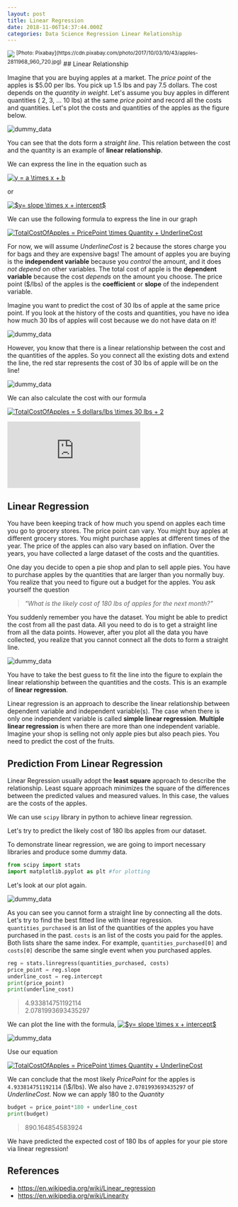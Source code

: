 ```yaml
---
layout: post
title: Linear Regression
date: 2018-11-06T14:37:44.000Z
categories: Data Science Regression Linear Relationship
---
```


<img src="/images/apples.jpg" class="fit image">
<sup>[Photo: Pixabay](https://cdn.pixabay.com/photo/2017/10/03/10/43/apples-2811968_960_720.jpg)</sup>
## Linear Relationship

Imagine that you are buying apples at a market. The _price point_ of the apples is $5.00 per lbs. You pick up 1.5 lbs and pay 7.5 dollars. The cost depends on the _quantity in weight_. Let's assume you buy apples in different quantities ( 2, 3, ... 10 lbs) at the same _price point_ and record all the costs and quantities. Let's plot the costs and quantities of the apples as the figure below.

![dummy_data](/images/simple_cost.png)

You can see that the dots form a _straight line_. This relation between the cost and the quantity is an example of **linear relationship**.

We can express the line in the equation such as

[![](https://latex.codecogs.com/gif.latex?y&space;=&space;a&space;\times&space;x&space;+&space;b "y = a \times x + b")](https://www.codecogs.com/eqnedit.php?latex=y&space;=&space;a&space;\times&space;x&space;+&space;b)

or

[![](https://latex.codecogs.com/gif.latex?$y=&space;slope&space;\times&space;x&space;+&space;intercept$ "$y= slope \times x + intercept$")](https://www.codecogs.com/eqnedit.php?latex=$y=&space;slope&space;\times&space;x&space;+&space;intercept$)

We can use the following formula to express the line in our graph

[![](https://latex.codecogs.com/gif.latex?TotalCostOfApples&space;=&space;PricePoint&space;\times&space;Quantity&space;+&space;UnderlineCost "TotalCostOfApples = PricePoint \times Quantity + UnderlineCost")](https://www.codecogs.com/eqnedit.php?latex=TotalCostOfApples&space;=&space;PricePoint&space;\times&space;Quantity&space;+&space;UnderlineCost)

For now, we will assume _UnderlineCost_ is 2 because the stores charge you for bags and they are expensive bags! The amount of apples you are buying is the **independent variable** because you _control_ the amount, and it does _not depend_ on other variables. The total cost of apple is the **dependent variable** because the cost _depends_ on the amount you choose. The price point ($/lbs) of the apples is the **coefficient** or **slope** of the independent variable.

Imagine you want to predict the cost of 30 lbs of apple at the same price point. If you look at the history of the costs and quantities, you have no idea how much 30 lbs of apples will cost because we do not have data on it!

![dummy_data](/images/simple_cost_unknown.png)

However, you know that there is a linear relationship between the cost and the quantities of the apples. So you connect all the existing dots and extend the line, the red star represents the cost of 30 lbs of apple will be on the line!

![dummy_data](/images/simple_cost_prediction.png)

We can also calculate the cost with our formula

[![](https://latex.codecogs.com/gif.latex?TotalCostOfApples&space;=&space;5&space;dollars/lbs&space;\times&space;30&space;lbs&space;+&space;2 "TotalCostOfApples = 5 dollars/lbs \times 30 lbs + 2")](https://www.codecogs.com/eqnedit.php?latex=TotalCostOfApples&space;=&space;5&space;dollars/lbs&space;\times&space;30&space;lbs&space;+&space;2)

[![](https://latex.codecogs.com/gif.latex?TtoalCostOfApples&space;=&space;152&space;dollars "TtoalCostOfApples = 152 dollars")](https://www.codecogs.com/eqnedit.php?latex=TtoalCostOfApples&space;=&space;152&space;dollars)

## Linear Regression

You have been keeping track of how much you spend on apples each time you go to grocery stores. The price point can vary. You might buy apples at different grocery stores. You might purchase apples at different times of the year. The price of the apples can also vary based on inflation. Over the years, you have collected a large dataset of the costs and the quantities.

One day you decide to open a pie shop and plan to sell apple pies. You have to purchase apples by the quantities that are larger than you normally buy. You realize that you need to figure out a budget for the apples. You ask yourself the question

> _"What is the likely cost of 180 lbs of apples for the next month?"_

You suddenly remember you have the dataset. You might be able to predict the cost from all the past data. All you need to do is to get a straight line from all the data points. However, after you plot all the data you have collected, you realize that you cannot connect all the dots to form a straight line.

![dummy_data](/images/past_data.png)

You have to take the best guess to fit the line into the figure to explain the linear relationship between the quantities and the costs. This is an example of **linear regression**.

Linear regression is an approach to describe the linear relationship between dependent variable and independent variable(s). The case when there is only one independent variable is called **simple linear regression**. **Multiple linear regression** is when there are more than one independent variable. Imagine your shop is selling not only apple pies but also peach pies. You need to predict the cost of the fruits.

## Prediction From Linear Regression

Linear Regression usually adopt the **least square** approach to describe the relationship. Least square approach minimizes the square of the differences between the predicted values and measured values. In this case, the values are the costs of the apples.

We can use `scipy` library in python to achieve linear regression.

Let's try to predict the likely cost of 180 lbs apples from our dataset.

To demonstrate linear regression, we are going to import necessary libraries and produce some dummy data.

```python
from scipy import stats
import matplotlib.pyplot as plt #for plotting
```

Let's look at our plot again.

![dummy_data](/images/past_data.png)

As you can see you cannot form a straight line by connecting all the dots. Let's try to find the best fitted line with linear regression. `quantities_purchased` is an list of the quantities of the apples you have purchased in the past. `costs` is an list of the costs you paid for the apples. Both lists share the same index. For example, `quantities_purchased[0]` and `costs[0]` describe the same single event when you purchased apples.

```python
reg = stats.linregress(quantities_purchased, costs)
price_point = reg.slope
underline_cost = reg.intercept
print(price_point)
print(underline_cost)
```

> 4.933814751192114<br>
> 2.0781993693435297

We can plot the line with the formula, [![](https://latex.codecogs.com/gif.latex?$y=&space;slope&space;\times&space;x&space;+&space;intercept$ "$y= slope \times x + intercept$")](https://www.codecogs.com/eqnedit.php?latex=$y=&space;slope&space;\times&space;x&space;+&space;intercept$)

![dummy_data](/images/linear_reg.png)

Use our equation

[![](https://latex.codecogs.com/gif.latex?TotalCostOfApples&space;=&space;PricePoint&space;\times&space;Quantity&space;+&space;UnderlineCost "TotalCostOfApples = PricePoint \times Quantity + UnderlineCost")](https://www.codecogs.com/eqnedit.php?latex=TotalCostOfApples&space;=&space;PricePoint&space;\times&space;Quantity&space;+&space;UnderlineCost)

We can conclude that the most likely _PricePoint_ for the apples is `4.933814751192114` (\\$/lbs). We also have `2.0781993693435297` of _UnderlineCost_. Now we can apply 180 to the _Quantity_

```python
budget = price_point*180 + underline_cost
print(budget)
```

> 890.164854583924

We have predicted the expected cost of 180 lbs of apples for your pie store via linear regression!

## References

-   <https://en.wikipedia.org/wiki/Linear_regression>
-   <https://en.wikipedia.org/wiki/Linearity>
